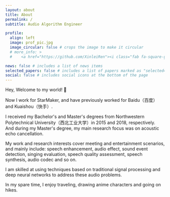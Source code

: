 ```yaml
---
layout: about
title: About
permalink: /
subtitle: Audio Algorithm Engineer

profile:
  align: left
  image: prof_pic.jpg
  image_circular: false # crops the image to make it circular
  # more_info: >
  #    <a href="https://github.com/XinleiRen"><i class="fab fa-square-github fa-2x"></i></a>

news: false # includes a list of news items
selected_papers: false # includes a list of papers marked as "selected={true}"
social: false # includes social icons at the bottom of the page
---
```


<!-- Write your biography here. Tell the world about yourself. Link to your favorite [subreddit](http://reddit.com). You can put a picture in, too. The code is already in, just name your picture `prof_pic.jpg` and put it in the `img/` folder.

Put your address / P.O. box / other info right below your picture. You can also disable any of these elements by editing `profile` property of the YAML header of your `_pages/about.md`. Edit `_bibliography/papers.bib` and Jekyll will render your [publications page](/al-folio/publications/) automatically.

Link to your social media connections, too. This theme is set up to use [Font Awesome icons](https://fontawesome.com/) and [Academicons](https://jpswalsh.github.io/academicons/), like the ones below. Add your Facebook, Twitter, LinkedIn, Google Scholar, or just disable all of them. -->

Hey, Welcome to my world! 👋

Now I work for StarMaker, and have previously worked for Baidu（百度）and Kuaishou（快手）.

I received my Bachelor's and Master's degrees from Northwestern Polytechnical University（西北工业大学）in 2015 and 2018, respectively. And during my Master's degree, my main research focus was on acoustic echo cancellation.

My work and research interests cover meeting and entertainment scenarios, and mainly include: speech enhancement, audio effect, sound event detection, singing evaluation, speech quality assessment, speech synthesis, audio codec and so on.

I am skilled at using techniques based on traditional signal processing and deep neural networks to address these audio problems.

In my spare time, I enjoy traveling, drawing anime characters and going on hikes.